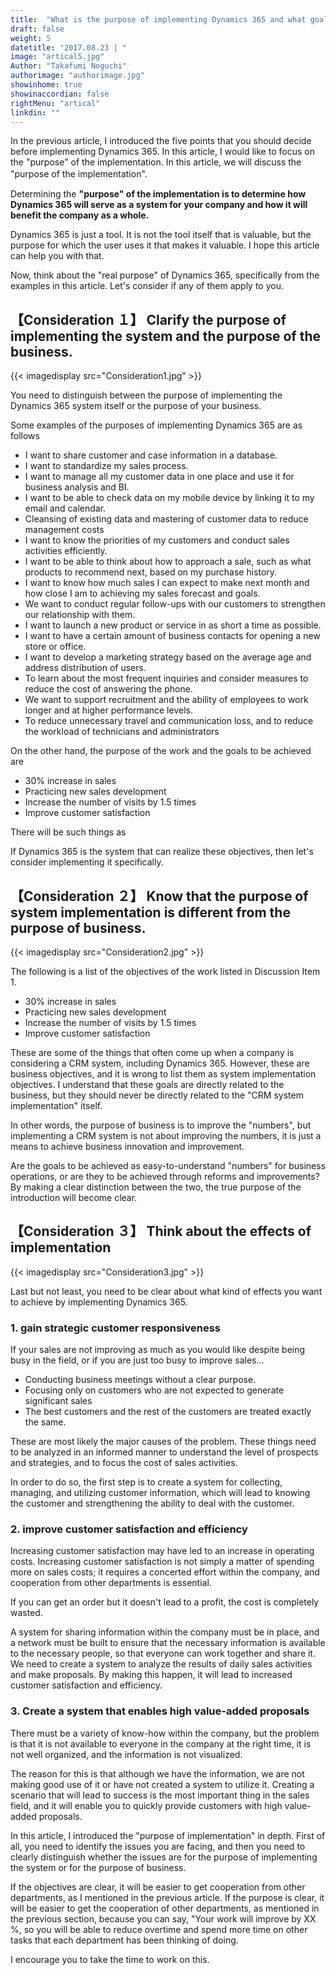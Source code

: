 ```yaml
---
title:  "What is the purpose of implementing Dynamics 365 and what goals do you want to achieve?"
draft: false
weight: 5
datetitle: "2017.08.23 | "
image: "artical5.jpg"
Author: "Takafumi Noguchi"
authorimage: "authorimage.jpg"
showinhome: true
showinaccordian: false
rightMenu: "artical"
linkdin: ""
--- 
```


<!-- Intro  -->
In the previous article, I introduced the five points that you should decide before implementing Dynamics 365. In this article, I would like to focus on the "purpose" of the implementation. In this article, we will discuss the "purpose of the implementation".　

Determining the **"purpose" of the implementation is to determine how Dynamics 365 will serve as a system for your company and how it will benefit the company as a whole.**

Dynamics 365 is just a tool. It is not the tool itself that is valuable, but the purpose for which the user uses it that makes it valuable. I hope this article can help you with that.

Now, think about the "real purpose" of Dynamics 365, specifically from the examples in this article. Let's consider if any of them apply to you.

## 【Consideration １】 Clarify the purpose of implementing the system and the purpose of the business.
<!-- Image= Consideration1.jpg -->
{{< imagedisplay src="Consideration1.jpg" >}}

You need to distinguish between the purpose of implementing the Dynamics 365 system itself or the purpose of your business.

Some examples of the purposes of implementing Dynamics 365 are as follows

* I want to share customer and case information in a database.
* I want to standardize my sales process.
* I want to manage all my customer data in one place and use it for business analysis and BI.
* I want to be able to check data on my mobile device by linking it to my email and calendar.
* Cleansing of existing data and mastering of customer data to reduce management costs
* I want to know the priorities of my customers and conduct sales activities efficiently.
* I want to be able to think about how to approach a sale, such as what products to recommend next, based on my purchase history.
* I want to know how much sales I can expect to make next month and how close I am to achieving my sales forecast and goals.
* We want to conduct regular follow-ups with our customers to strengthen our relationship with them.
* I want to launch a new product or service in as short a time as possible.
* I want to have a certain amount of business contacts for opening a new store or office.
* I want to develop a marketing strategy based on the average age and address distribution of users.
* To learn about the most frequent inquiries and consider measures to reduce the cost of answering the phone.
* We want to support recruitment and the ability of employees to work longer and at higher performance levels.
* To reduce unnecessary travel and communication loss, and to reduce the workload of technicians and administrators

On the other hand, the purpose of the work and the goals to be achieved are

* 30% increase in sales
* Practicing new sales development
* Increase the number of visits by 1.5 times
* Improve customer satisfaction

There will be such things as

If Dynamics 365 is the system that can realize these objectives, then let's consider implementing it specifically.


## 【Consideration ２】 Know that the purpose of system implementation is different from the purpose of business.
<!-- Image= Consideration2.jpg -->
{{< imagedisplay src="Consideration2.jpg" >}}


The following is a list of the objectives of the work listed in Discussion Item 1.

* 30% increase in sales
* Practicing new sales development
* Increase the number of visits by 1.5 times
* Improve customer satisfaction

These are some of the things that often come up when a company is considering a CRM system, including Dynamics 365. However, these are business objectives, and it is wrong to list them as system implementation objectives. I understand that these goals are directly related to the business, but they should never be directly related to the "CRM system implementation" itself.

In other words, the purpose of business is to improve the "numbers", but implementing a CRM system is not about improving the numbers, it is just a means to achieve business innovation and improvement.

Are the goals to be achieved as easy-to-understand "numbers" for business operations, or are they to be achieved through reforms and improvements? By making a clear distinction between the two, the true purpose of the introduction will become clear.


## 【Consideration ３】 Think about the effects of implementation
<!-- Image= Consideration3.jpg-->
{{< imagedisplay src="Consideration3.jpg" >}}


Last but not least, you need to be clear about what kind of effects you want to achieve by implementing Dynamics 365.

### 1. gain strategic customer responsiveness

If your sales are not improving as much as you would like despite being busy in the field, or if you are just too busy to improve sales...

* Conducting business meetings without a clear purpose.
* Focusing only on customers who are not expected to generate significant sales
* The best customers and the rest of the customers are treated exactly the same.

These are most likely the major causes of the problem. These things need to be analyzed in an informed manner to understand the level of prospects and strategies, and to focus the cost of sales activities.

In order to do so, the first step is to create a system for collecting, managing, and utilizing customer information, which will lead to knowing the customer and strengthening the ability to deal with the customer.


### 2. improve customer satisfaction and efficiency
Increasing customer satisfaction may have led to an increase in operating costs. Increasing customer satisfaction is not simply a matter of spending more on sales costs; it requires a concerted effort within the company, and cooperation from other departments is essential.

If you can get an order but it doesn't lead to a profit, the cost is completely wasted.

A system for sharing information within the company must be in place, and a network must be built to ensure that the necessary information is available to the necessary people, so that everyone can work together and share it. We need to create a system to analyze the results of daily sales activities and make proposals. By making this happen, it will lead to increased customer satisfaction and efficiency.

### 3. Create a system that enables high value-added proposals
There must be a variety of know-how within the company, but the problem is that it is not available to everyone in the company at the right time, it is not well organized, and the information is not visualized.

The reason for this is that although we have the information, we are not making good use of it or have not created a system to utilize it. Creating a scenario that will lead to success is the most important thing in the sales field, and it will enable you to quickly provide customers with high value-added proposals.

In this article, I introduced the "purpose of implementation" in depth. First of all, you need to identify the issues you are facing, and then you need to clearly distinguish whether the issues are for the purpose of implementing the system or for the purpose of business.

If the objectives are clear, it will be easier to get cooperation from other departments, as I mentioned in the previous article.
If the purpose is clear, it will be easier to get the cooperation of other departments, as mentioned in the previous section, because you can say, "Your work will improve by XX %, so you will be able to reduce overtime and spend more time on other tasks that each department has been thinking of doing.

I encourage you to take the time to work on this.    
&nbsp;